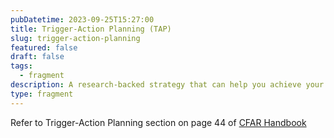 ```yaml
---
pubDatetime: 2023-09-25T15:27:00
title: Trigger-Action Planning (TAP)
slug: trigger-action-planning
featured: false
draft: false
tags:
  - fragment
description: A research-backed strategy that can help you achieve your goals and improve your habits.
type: fragment
---
```

Refer to Trigger-Action Planning section on page 44 of [CFAR Handbook](https://www.rationality.org/files/CFAR_Handbook_2021-01.pdf)